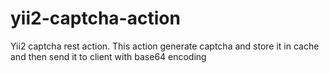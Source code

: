 # yii2-captcha-action
Yii2 captcha rest action. This action generate captcha and store it in cache and then send it to client with base64 encoding
